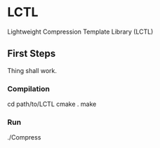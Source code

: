 # LCTL
Lightweight Compression Template Library (LCTL)


## First Steps
Thing shall work.
### Compilation
cd path/to/LCTL
cmake .
make

### Run
./Compress

